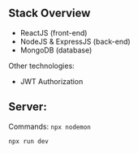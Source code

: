 ## Stack Overview
- ReactJS (front-end)
- NodeJS & ExpressJS (back-end)
- MongoDB (database)

Other technologies:
- JWT Authorization

## Server:
Commands: 
``npx nodemon``

``npx run dev``

